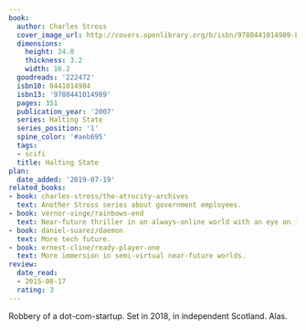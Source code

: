 ```yaml
---
book:
  author: Charles Stross
  cover_image_url: http://covers.openlibrary.org/b/isbn/9780441014989-L.jpg
  dimensions:
    height: 24.0
    thickness: 3.2
    width: 16.2
  goodreads: '222472'
  isbn10: 0441014984
  isbn13: '9780441014989'
  pages: 351
  publication_year: '2007'
  series: Halting State
  series_position: '1'
  spine_color: '#aeb695'
  tags:
  - scifi
  title: Halting State
plan:
  date_added: '2019-07-19'
related_books:
- book: charles-stross/the-atrocity-archives
  text: Another Stross series about government employees.
- book: vernor-vinge/rainbows-end
  text: Near-future thriller in an always-online world with an eye on information distribution.
- book: daniel-suarez/daemon
  text: More tech future.
- book: ernest-cline/ready-player-one
  text: More immersion in semi-virtual near-future worlds.
review:
  date_read:
  - 2015-08-17
  rating: 3
---
```

Robbery of a dot-com-startup. Set in 2018, in independent Scotland. Alas.
